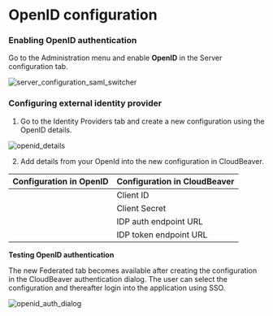 # OpenID configuration

### Enabling OpenID authentication
Go to the Administration menu and enable **OpenID** in the Server configuration tab.

![server_configuration_saml_switcher](https://github.com/dbeaver/cloudbeaver/wiki/images/administration/server_configuration/server_configuration_saml_switcher.png)

### Configuring external identity provider

1. Go to the Identity Providers tab and create a new configuration using the OpenID details.

![openid_details](https://github.com/dbeaver/cloudbeaver/wiki/images/administration/identify_providers/openid_details.png)

2. Add details from your OpenId into the new configuration in CloudBeaver. 

| Configuration in OpenID | Configuration in CloudBeaver |
|-------------------------|------------------------------|
|                         | Client ID                    |
|                         | Client Secret                |
|                         | IDP auth endpoint URL        |
|                         | IDP token endpoint URL       |

  

**Testing OpenID authentication**

The new Federated tab becomes available after creating the configuration in the CloudBeaver authentication dialog. The user can select the configuration and thereafter login into the application using SSO.

![openid_auth_dialog](https://github.com/dbeaver/cloudbeaver/wiki/images/authentication/openid_auth_dialog.png)